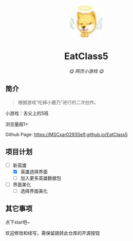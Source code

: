 <p align="center">
  <a href="https://MSCxar0293Self.github.io/EatClass5"><img src="https://github.com/MSCxar-0293/neededpic/blob/main/-3d84407091826a8.jpg?raw=true" width="100" height="100" alt="EatClass5"></a>
</p>
<div align="center">

# EatClass5

_😋 网页小游戏 😋_

</div>


## 简介

> 根据游戏“吃掉小鹿乃”进行的二次创作。

小游戏：舌尖上的5班

浏览量超1+

Github Page: https://MSCxar0293Self.github.io/EatClass5

## 项目计划

- [ ] 新英雄
  - [x] 英雄选择界面
  - [ ] 加入更多英雄数据包
- [ ] 界面美化
  - [ ] 选择界面美化

## 其它事项

点下star吧~

欢迎修改和续写，需保留跳转此仓库的开源按钮
